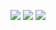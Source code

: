 ![](https://ooo.0o0.ooo/2017/06/19/5947d53f4805e.png)
![](https://ooo.0o0.ooo/2017/06/19/5947d590462f1.png)
![](https://ooo.0o0.ooo/2017/06/19/5947d5a007660.png)
